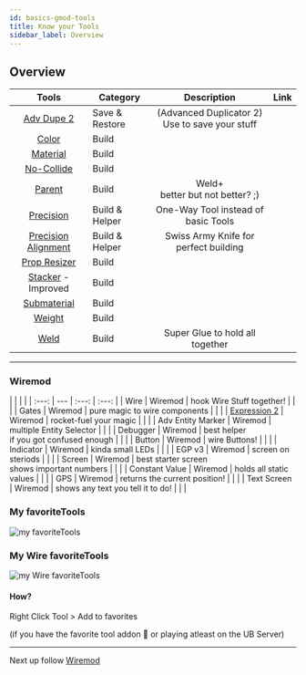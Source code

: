 ```yaml
---
id: basics-gmod-tools
title: Know your Tools
sidebar_label: Overview
---
```


## Overview

| Tools | Category | Description | Link |
| :---: | --- | :---: | :---: |
| [Adv Dupe 2](../kyt/advdupe2) | Save & Restore | (Advanced Duplicator 2)<br />Use to save your stuff | |
| [Color](../kyt/color) | Build | | |
| [Material](../kyt/advdupe2) | Build | | |
| [No-Collide](../kyt/advdupe2) | Build | | |
| [Parent](../kyt/parent) | Build | Weld+ <br />better but not better? ;) | | |
| [Precision](../kyt/precision) | Build & Helper | One-Way Tool instead of basic Tools | |
| [Precision Alignment](../kyt/precisionalignment) | Build & Helper | Swiss Army Knife for perfect building | |
| [Prop Resizer](../kyt/propresizer) | Build | | |
| [Stacker](../kyt/stacker) - Improved | Build | | |
| [Submaterial](../kyt/submaterial) | Build | | |
| [Weight](../kyt/weight) | Build | | |
| [Weld](../kyt/advdupe2) | Build | Super Glue to hold all together | | |
---

### Wiremod

| | | |
| :---: | --- | :---: | :---: |
| Wire | Wiremod | hook Wire Stuff together! | | |
| Gates | Wiremod | pure magic to wire components | | |
| [Expression 2](../expression2/intro-expression2) | Wiremod | rocket-fuel your magic | | |
| Adv Entity Marker | Wiremod | multiple Entity Selector | | |
| Debugger | Wiremod | best helper <br /> if you got confused enough | | |
| Button | Wiremod | wire Buttons! | | |
| Indicator | Wiremod | kinda small LEDs | | |
| EGP v3 | Wiremod | screen on steriods | | |
| Screen | Wiremod | best starter screen <br /> shows important numbers | | |
| Constant Value | Wiremod | holds all static values | | |
| GPS | Wiremod | returns the current position! | | |
| Text Screen | Wiremod | shows any text you tell it to do! | | |

### My favoriteTools
![my favoriteTools](/gmod_img/addons/favoritetools/gmod-favtools.png)

### My Wire favoriteTools
![my Wire favoriteTools](/gmod_img/addons/favoritetools/gmod-favwiretools.png)

#### How?
  Right Click Tool > Add to favorites

(if you have the favorite tool addon 🤣 or playing atleast on the UB Server)

---

Next up follow [Wiremod](../wiremod/basics-wiremod)
